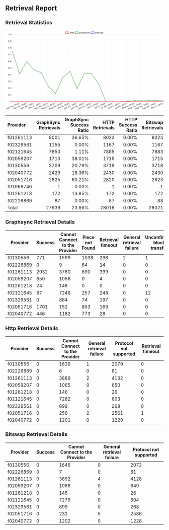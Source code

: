 ## Retrieval Report
### Retrieval Statistics
<img src="https://raw.githubusercontent.com/data-preservation-programs/filplus-checker-assets/main/filecoin-project/filecoin-plus-large-datasets/issues/1436/1693820169206.png"/>

| Provider  | GraphSync Retrievals | GraphSync Success Ratio | HTTP Retrievals | HTTP Success Ratio | Bitswap Retrievals | Bitswap Success Ratio |
| :-------- | -------------------: | ----------------------: | --------------: | -----------------: | -----------------: | --------------------: |
| f01261113 |                 8001 |                  36.65% |            8023 |              0.00% |               8024 |                 0.00% |
| f02329561 |                 1155 |                   0.00% |            1167 |              0.00% |               1167 |                 0.00% |
| f02121645 |                 7850 |                   1.11% |            7885 |              0.00% |               7883 |                 0.00% |
| f02059207 |                 1710 |                  38.01% |            1715 |              0.00% |               1715 |                 0.00% |
| f0130556  |                 3709 |                  20.79% |            3719 |              0.00% |               3718 |                 0.00% |
| f02040772 |                 2429 |                  18.36% |            2430 |              0.00% |               2430 |                 0.00% |
| f02051716 |                 2825 |                  60.21% |            2820 |              0.00% |               2823 |                 0.00% |
| f01969746 |                    1 |                   0.00% |               1 |              0.00% |                  1 |                 0.00% |
| f01261218 |                  172 |                  13.95% |             172 |              0.00% |                172 |                 0.00% |
| f02226869 |                   87 |                   0.00% |              87 |              0.00% |                 88 |                 0.00% |
| Total     |                27939 |                  23.66% |           28019 |              0.00% |              28021 |                 0.00% |

### Graphsync Retrieval Details
| Provider  | Success | Cannot Connect to the Provider | Piece not Found | Retrieval timeout | General retrieval failure | Unconfirmed block transfer |
| --------- | ------- | ------------------------------ | --------------- | ----------------- | ------------------------- | -------------------------- |
| f0130556  | 771     | 1599                           | 1038            | 298               | 2                         | 1                          |
| f02226869 | 0       | 9                              | 64              | 14                | 0                         | 0                          |
| f01261113 | 2932    | 3780                           | 890             | 399               | 0                         | 0                          |
| f02059207 | 650     | 1056                           | 0               | 4                 | 0                         | 0                          |
| f01261218 | 24      | 148                            | 0               | 0                 | 0                         | 0                          |
| f02121645 | 87      | 7246                           | 257             | 248               | 0                         | 12                         |
| f02329561 | 0       | 884                            | 74              | 197               | 0                         | 0                          |
| f02051716 | 1701    | 152                            | 803             | 169               | 0                         | 0                          |
| f02040772 | 446     | 1182                           | 773             | 28                | 0                         | 0                          |

### Http Retrieval Details
| Provider  | Success | Cannot Connect to the Provider | General retrieval failure | Protocol not supported | Retrieval timeout |
| --------- | ------- | ------------------------------ | ------------------------- | ---------------------- | ----------------- |
| f0130556  | 0       | 1639                           | 1                         | 2079                   | 0                 |
| f02226869 | 0       | 6                              | 0                         | 81                     | 0                 |
| f01261113 | 0       | 3889                           | 2                         | 4132                   | 0                 |
| f02059207 | 0       | 1065                           | 0                         | 650                    | 0                 |
| f01261218 | 0       | 146                            | 0                         | 26                     | 0                 |
| f02121645 | 0       | 7282                           | 0                         | 603                    | 0                 |
| f02329561 | 0       | 899                            | 0                         | 268                    | 0                 |
| f02051716 | 0       | 256                            | 2                         | 2561                   | 1                 |
| f02040772 | 0       | 1201                           | 0                         | 1229                   | 0                 |

### Bitswap Retrieval Details
| Provider  | Success | Cannot Connect to the Provider | General retrieval failure | Protocol not supported |
| --------- | ------- | ------------------------------ | ------------------------- | ---------------------- |
| f0130556  | 0       | 1646                           | 0                         | 2072                   |
| f02226869 | 0       | 7                              | 0                         | 81                     |
| f01261113 | 0       | 3892                           | 4                         | 4128                   |
| f02059207 | 0       | 1066                           | 0                         | 649                    |
| f01261218 | 0       | 146                            | 0                         | 26                     |
| f02121645 | 0       | 7279                           | 0                         | 604                    |
| f02329561 | 0       | 899                            | 0                         | 268                    |
| f02051716 | 0       | 232                            | 5                         | 2586                   |
| f02040772 | 0       | 1202                           | 0                         | 1228                   |
